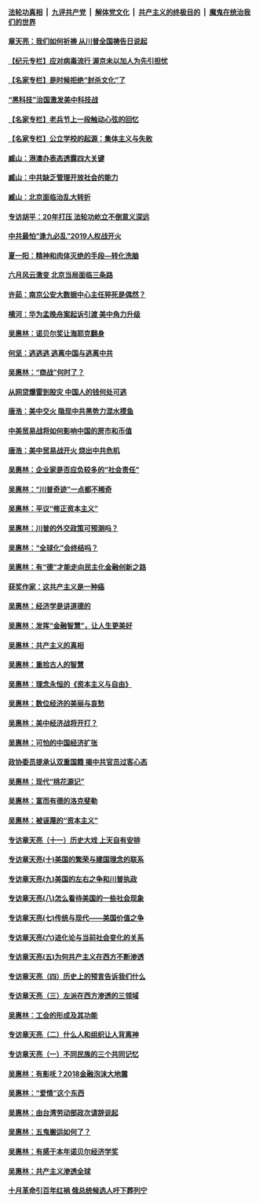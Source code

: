 

####  [法轮功真相](../../../../basic/blob/master/README.md?t=07030602) &nbsp;|&nbsp; [九评共产党](../../../../9ping.md/blob/master/README.md?t=07030602) &nbsp;|&nbsp; [解体党文化](../../../../jtdwh.md/blob/master/README.md?t=07030602)  &nbsp;|&nbsp; [共产主义的终极目的](../../../../gczydzjmd.md/blob/master/README.md?t=07030602) &nbsp;|&nbsp; [魔鬼在统治我们的世界](../../../../mgztzwmdsj.md/blob/master/README.md?t=07030602) 

#### [章天亮：我们如何祈祷 从川普全国祷告日说起](../pages/nsc423/n11944627.md?t=07030602) 

#### [【纪元专栏】应对病毒流行 渥京未以加人为先引担忧](../pages/nsc423/n11875714.md?t=07030602) 

#### [【名家专栏】是时候拒绝“封杀文化”了](../pages/nsc423/n11814093.md?t=07030602) 

#### [“黑科技”治国激发美中科技战](../pages/nsc423/n11638056.md?t=07030602) 

#### [【名家专栏】老兵节上一段触动心弦的回忆](../pages/nsc423/n11646016.md?t=07030602) 

#### [【名家专栏】公立学校的起源：集体主义与失败](../pages/nsc423/n11601833.md?t=07030602) 

#### [臧山：港澳办表态透露四大关键](../pages/nsc423/n11421628.md?t=07030602) 

#### [臧山：中共缺乏管理开放社会的能力](../pages/nsc423/n11407457.md?t=07030602) 

#### [臧山：北京面临治乱大转折](../pages/nsc423/n11406895.md?t=07030602) 

#### [专访胡平：20年打压 法轮功屹立不倒意义深远](../pages/nsc423/n11398800.md?t=07030602) 

#### [中共最怕“逢九必乱”2019人权战开火](../pages/nsc423/n11385248.md?t=07030602) 

#### [夏一阳：精神和肉体灭绝的手段—转化洗脑](../pages/nsc423/n11368250.md?t=07030602) 

#### [六月风云激变 北京当局面临三条路](../pages/nsc423/n11313668.md?t=07030602) 

#### [许茹：南京公安大数据中心主任猝死是偶然？](../pages/nsc423/n11064744.md?t=07030602) 

#### [横河：华为孟晚舟案起诉引渡 美中角力升级](../pages/nsc423/n11027230.md?t=07030602) 

#### [吴惠林：诺贝尔奖让海耶克翻身](../pages/nsc423/n10890049.md?t=07030602) 

#### [何坚：逃逃逃 逃离中国与逃离中共](../pages/nsc423/n10592891.md?t=07030602) 

#### [吴惠林：“商战”何时了？](../pages/nsc423/n10573558.md?t=07030602) 

#### [从网贷爆雷到股灾 中国人的钱何处可逃](../pages/nsc423/n10572800.md?t=07030602) 

#### [唐浩：美中交火 隐现中共黑势力混水摸鱼](../pages/nsc423/n10544040.md?t=07030602) 

#### [中美贸易战将如何影响中国的房市和币值](../pages/nsc423/n10543697.md?t=07030602) 

#### [唐浩：美中贸易战开火 烧出中共危机](../pages/nsc423/n10540126.md?t=07030602) 

#### [吴惠林：企业家是否应负较多的“社会责任”](../pages/nsc423/n10535022.md?t=07030602) 

#### [吴惠林：“川普奇迹”一点都不稀奇](../pages/nsc423/n10512808.md?t=07030602) 

#### [吴惠林：平议“修正资本主义”](../pages/nsc423/n10495724.md?t=07030602) 

#### [吴惠林：川普的外交政策可预测吗？](../pages/nsc423/n10462387.md?t=07030602) 

#### [吴惠林：“全球化”会终结吗？](../pages/nsc423/n10452838.md?t=07030602) 

#### [吴惠林：有“德”才能走向民主化金融创新之路](../pages/nsc423/n10432292.md?t=07030602) 

#### [获奖作家：这共产主义是一种癌](../pages/nsc423/n10431541.md?t=07030602) 

#### [吴惠林：经济学是讲道德的](../pages/nsc423/n10398014.md?t=07030602) 

#### [吴惠林：发挥“金融智慧”，让人生更美好](../pages/nsc423/n10375019.md?t=07030602) 

#### [吴惠林：共产主义的真相](../pages/nsc423/n10351394.md?t=07030602) 

#### [吴惠林：重拾古人的智慧](../pages/nsc423/n10337691.md?t=07030602) 

#### [吴惠林：理念永恒的《资本主义与自由》](../pages/nsc423/n10316274.md?t=07030602) 

#### [吴惠林：数位经济的美丽与哀愁](../pages/nsc423/n10292946.md?t=07030602) 

#### [吴惠林：美中经济战将开打？](../pages/nsc423/n10258825.md?t=07030602) 

#### [吴惠林：可怕的中国经济扩张](../pages/nsc423/n10219147.md?t=07030602) 

#### [政协委员提承认双重国籍 揭中共官员过客心态](../pages/nsc423/n10208809.md?t=07030602) 

#### [吴惠林：现代“桃花源记”](../pages/nsc423/n10185234.md?t=07030602) 

#### [吴惠林：富而有德的洛克斐勒](../pages/nsc423/n10142264.md?t=07030602) 

#### [吴惠林：被诬蔑的“资本主义”](../pages/nsc423/n10124816.md?t=07030602) 

#### [专访章天亮（十一）历史大戏 上天自有安排](../pages/nsc423/n10094905.md?t=07030602) 

#### [专访章天亮(十)美国的繁荣与建国理念的联系](../pages/nsc423/n10094899.md?t=07030602) 

#### [专访章天亮(九)美国的左右之争和川普执政](../pages/nsc423/n10094889.md?t=07030602) 

#### [专访章天亮(八)怎么看待美国的一些社会现象](../pages/nsc423/n10094857.md?t=07030602) 

#### [专访章天亮(七)传统与现代——美国价值之争](../pages/nsc423/n10093140.md?t=07030602) 

#### [专访章天亮(六)进化论与当前社会变化的关系](../pages/nsc423/n10092036.md?t=07030602) 

#### [专访章天亮(五)为何共产主义在西方不断渗透](../pages/nsc423/n10083620.md?t=07030602) 

#### [专访章天亮（四）历史上的预言告诉我们什么](../pages/nsc423/n10083606.md?t=07030602) 

#### [专访章天亮（三）左派在西方渗透的三领域](../pages/nsc423/n10081115.md?t=07030602) 

#### [吴惠林：工会的形成及其功能](../pages/nsc423/n10080633.md?t=07030602) 

#### [专访章天亮（二）什么人和组织让人背离神](../pages/nsc423/n10076637.md?t=07030602) 

#### [专访章天亮（一）不同民族的三个共同记忆](../pages/nsc423/n10074188.md?t=07030602) 

#### [吴惠林：有影呒？2018金融泡沫大地震](../pages/nsc423/n10040534.md?t=07030602) 

#### [吴惠林：“爱情”这个东西](../pages/nsc423/n10019423.md?t=07030602) 

#### [吴惠林：由台湾劳动部政次请辞说起](../pages/nsc423/n9979679.md?t=07030602) 

#### [吴惠林：五鬼搬运如何了？](../pages/nsc423/n9925338.md?t=07030602) 

#### [吴惠林：有感于本年诺贝尔经济学奖](../pages/nsc423/n9871883.md?t=07030602) 

#### [吴惠林：共产主义渗透全球](../pages/nsc423/n9812748.md?t=07030602) 

#### [十月革命引百年红祸 俄总统候选人吁下葬列宁](../pages/nsc423/n9810182.md?t=07030602) 

